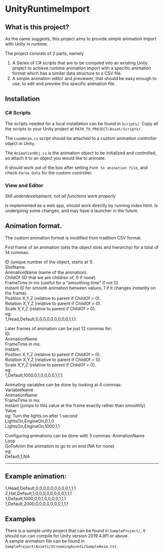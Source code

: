 # UnityRuntimeImport

## What is this project?

As the name suggests, this project aims to provide simple animation import with Unity in runtime.

The project consists of 2 parts, namely
1. A Series of C# scripts that are to be compiled into an existing Unity project to achieve runtime animation import with a specific animation format which has a similar data structure to a CSV file.
2. A simple animation editor and previewer, that should be easy enough to use, to edit and preview this specific animation file.

## Installation

### C# Scripts
The scripts needed for a local installation can be found in `Scripts/`.
Copy all the scripts to your Unity project at `PATH_TO_PROJECT/Asset/Scripts/`.

The `LoadAnim.cs` script should be attached to a custom animation controller object in Unity.

The `AnimationObj.cs` is the animation object to be initialized and controlled, so attach it to an object you would like to animate.

It should work out of the box after setting `Path to animation file`, and check `Parse Data` for the custom controller.

### View and Editor

*Still underdevelopment, not all functions work properly*

Is implemented as a web app, should work directly by running index.html. Is undergoing some changes, and may have a launcher in the future.

## Animation format.

The custom animation format is modified from tradition CSV format.

First frame of an animation (sets the object slots and hierarchy) for a total of 14 commas:

ID (unique number of the object, starts at 1).  
SlotName. <br />
AnimationName (name of the animation).  
ChildOf (ID that we are children of, 0 if none).  
FrameTime in ms (useful for a "smoothing time" if not 0).  
Instant (0 for smooth animation between values, 1 if it changes instantly on the frame).  
Position X,Y,Z (relative to parent if ChildOf > 0).  
Rotation X,Y,Z (relative to parent if ChildOf > 0).  
Scale X,Y,Z (relative to parent if ChildOf > 0).   
eg:  
1,Head,Default,0,0,0,0,0,0,0,0,0,1,1,1.  

Later frames of animation can be just 12 commas for:  
ID.  
AnimationName.  
FrameTime in ms.  
Instant.  
Position X,Y,Z (relative to parent if ChildOf > 0).  
Rotation X,Y,Z (relative to parent if ChildOf > 0).  
Scale X,Y,Z (relative to parent if ChildOf > 0).  
eg:   
1,Default,1000,0,1,0,0,0,0,1,1,1.  

Animating variables can be done by looking at 4 commas:   
VariableName  
AnimationName  
FrameTime in ms  
Instant (jumps to this value at the frame exactly rather than smoothly)  
Value  
eg: Turn the lights on after 1 second  
LightsOn,EngineOn,0,1,0  
LightsOn,EngineOn,1000,1,1  

Configuring animations can be done with 3 commas:
AnimationName  
Loop  
GoToAnim the animation to go to on end (NA for none)  
eg:  
Default,1,NA  

--------------------------------------------------------------------  
Example animation:
--------------------------------------------------------------------  
1,Head,Default,0,0,0,0,0,0,0,0,0,1,1,1  
2,Hat,Default,1,0,0,0,0,0,0,0,0,1,1,1  
1,Default,1000,0,0,1,0,0,0,0,1,1,1  
1,Default,2000,0,0,0,0,0,0,0,1,1,1  

## Examples
There is a sample unity project that can be found in `SampleProject/`, it should run can compile for Unity version 2019.4.8f1 or above.  
A sample animation file can be found in `SampleProject/Assets/StreamingAssets/SampleAnim.txt`.



